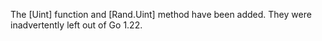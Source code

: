 The [Uint] function and [Rand.Uint] method have been added.
They were inadvertently left out of Go 1.22.
